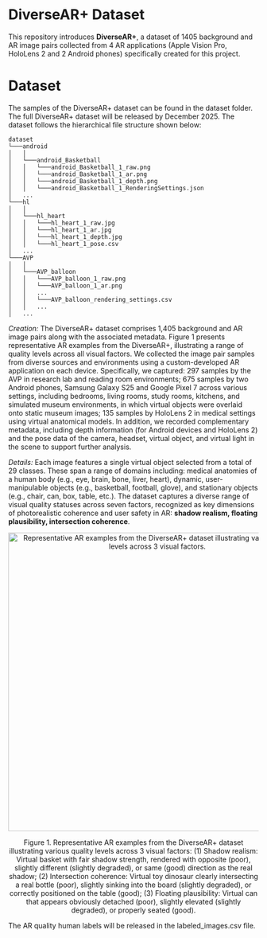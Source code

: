 # DiverseAR+ Dataset
This repository introduces **DiverseAR+**, a dataset of 1405 background and AR image pairs collected from 4 AR applications (Apple Vision Pro, HoloLens 2 and 2 Android phones) specifically created for this project. 

# Dataset
The samples of the DiverseAR+ dataset can be found in the dataset folder. The full DiverseAR+ dataset will be released by December 2025. The dataset follows the hierarchical file structure shown below:
```
dataset
└───android
│   │
│   └───android_Basketball
│   │   └───android_Basketball_1_raw.png
│   │   └───android_Basketball_1_ar.png
│   │   └───android_Basketball_1_depth.png
│   │   └───android_Basketball_1_RenderingSettings.json
│   ...
└───hl
│   │
│   └───hl_heart
│   │   └───hl_heart_1_raw.jpg
│   │   └───hl_heart_1_ar.jpg
│   │   └───hl_heart_1_depth.jpg
│   │   └───hl_heart_1_pose.csv
│   ...
└───AVP
│   │
│   └───AVP_balloon
│   │   └───AVP_balloon_1_raw.png
│   │   └───AVP_balloon_1_ar.png
│   │   ...
│   │   └───AVP_balloon_rendering_settings.csv
│   │   ...
│   ...
```

_Creation:_ The DiverseAR+ dataset comprises 1,405 background and AR image pairs along with the associated metadata. Figure 1 presents representative AR examples from the DiverseAR+, illustrating a range of quality levels across all visual factors. We collected the image pair samples from diverse sources and environments using a custom-developed AR application on each device. Specifically, we captured: 297 samples by the AVP in research lab and reading room environments; 675 samples by two Android phones, Samsung Galaxy S25 and Google Pixel 7 across various settings, including bedrooms, living rooms, study rooms, kitchens, and simulated museum environments, in which virtual objects were overlaid onto static museum images; 135 samples by HoloLens 2 in medical settings using virtual anatomical models. In addition, we recorded complementary metadata, including depth information (for Android devices and HoloLens 2) and the pose data of the camera, headset, virtual object, and virtual light in the scene to support further analysis. 

_Details:_ Each image features a single virtual object selected from a total of 29 classes. These span a range of domains including: medical anatomies of a human body (e.g., eye, brain, bone, liver, heart), dynamic, user-manipulable objects (e.g., basketball, football, glove), and stationary objects (e.g., chair, can, box, table, etc.). The dataset captures a diverse range of visual quality statuses across seven factors, recognized as key dimensions of photorealistic coherence and user safety in AR: **shadow realism, floating plausibility, intersection coherence**.

<p align="center"><img width="600" alt="Representative AR examples from the DiverseAR+ dataset illustrating various quality levels across 3 visual factors." src="https://github.com/ARResearcher/ARQA/blob/main/images/DiverseAR+_samples.png"></p>
<p align="center">Figure 1. Representative AR examples from the DiverseAR+ dataset illustrating various quality levels across 3 visual factors: (1) Shadow realism: Virtual basket with fair shadow strength, rendered with opposite (poor), slightly different (slightly degraded), or same (good) direction as the real shadow; (2) Intersection coherence: Virtual toy dinosaur clearly intersecting a real bottle (poor), slightly sinking into the board (slightly degraded), or correctly positioned on the table (good); (3) Floating plausibility: Virtual can that appears obviously detached (poor), slightly elevated (slightly degraded), or properly seated (good).</p> 

The AR quality human labels will be released in the labeled_images.csv file.
